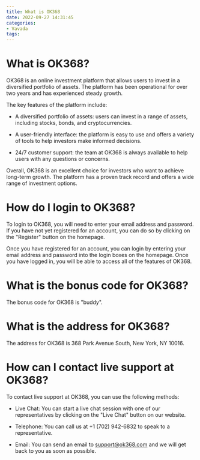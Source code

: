 ```yaml
---
title: What is OK368
date: 2022-09-27 14:31:45
categories:
- Vavada
tags:
---
```



#  What is OK368?

OK368 is an online investment platform that allows users to invest in a diversified portfolio of assets. The platform has been operational for over two years and has experienced steady growth.

The key features of the platform include:

* A diversified portfolio of assets: users can invest in a range of assets, including stocks, bonds, and cryptocurrencies.

* A user-friendly interface: the platform is easy to use and offers a variety of tools to help investors make informed decisions.

* 24/7 customer support: the team at OK368 is always available to help users with any questions or concerns.

Overall, OK368 is an excellent choice for investors who want to achieve long-term growth. The platform has a proven track record and offers a wide range of investment options.

#  How do I login to OK368?

To login to OK368, you will need to enter your email address and password. If you have not yet registered for an account, you can do so by clicking on the "Register" button on the homepage.

 Once you have registered for an account, you can login by entering your email address and password into the login boxes on the homepage. Once you have logged in, you will be able to access all of the features of OK368.

#  What is the bonus code for OK368?

The bonus code for OK368 is "buddy".

#  What is the address for OK368?

The address for OK368 is 368 Park Avenue South, New York, NY 10016.

#  How can I contact live support at OK368?

To contact live support at OK368, you can use the following methods:

- Live Chat: You can start a live chat session with one of our representatives by clicking on the "Live Chat" button on our website.

- Telephone: You can call us at +1 (702) 942-6832 to speak to a representative.

- Email: You can send an email to support@ok368.com and we will get back to you as soon as possible.